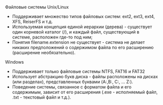 Файловые системы
Unix/Linux

- Поддерживает множество типов файловых систем: ext2, ext3, ext4, XFS, ReiserFS и т.д.
- Используемая концепция единой иерархии (дерева) - существует один корневой каталог (/), и каждый файл, существующий в системе, расположен где-то под ним;
- Понятия filename.extension не существует - система не делает никаких предположений о содержимом файла по его расширению (расширение необязательно).

Windows

- Поддерживает только файловые системы NTFS, FAT16 и FAT32
- Использует абстракцию букв диска - файлы расположены на дисках (или разделах), представленных буквами (A:,B:, C:, ... Z:).
- Поведение системы, связанное с форматом файла и его содержимым, зависит от его расширения (.exe - исполняемый файл, .txt - текстовый файл и т.д.).
